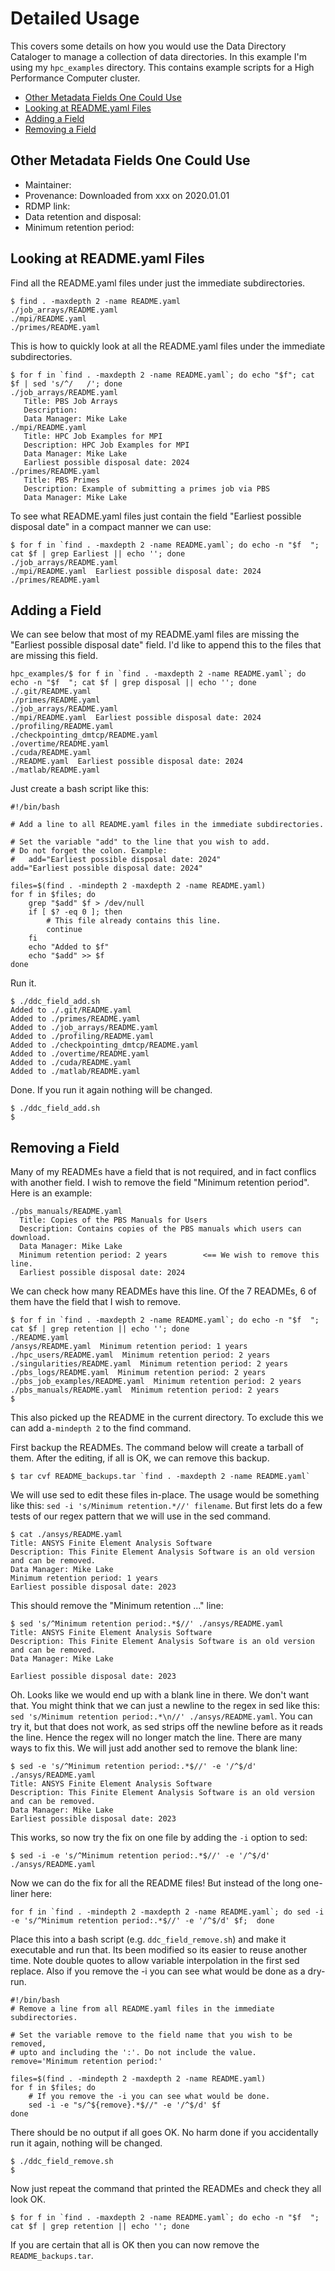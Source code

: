 # Detailed Usage

This covers some details on how you would use the Data Directory Cataloger to manage
a collection of data directories. In this example I'm using my `hpc_examples` directory.
This contains example scripts for a High Performance Computer cluster.

* [Other Metadata Fields One Could Use](#other-metadata-fields-one-could-use)
* [Looking at README.yaml Files](#looking-at-readmeyaml-files)
* [Adding a Field](#adding-a-field)
* [Removing a Field](#removing-a-field)

## Other Metadata Fields One Could Use

* Maintainer:
* Provenance: Downloaded from xxx on 2020.01.01
* RDMP link:
* Data retention and disposal:
* Minimum retention period:

## Looking at README.yaml Files

Find all the README.yaml files under just the immediate subdirectories.

    $ find . -maxdepth 2 -name README.yaml
    ./job_arrays/README.yaml
    ./mpi/README.yaml
    ./primes/README.yaml

This is how to quickly look at all the README.yaml files under the immediate subdirectories.

    $ for f in `find . -maxdepth 2 -name README.yaml`; do echo "$f"; cat $f | sed 's/^/   /'; done
    ./job_arrays/README.yaml
       Title: PBS Job Arrays
       Description: 
       Data Manager: Mike Lake
    ./mpi/README.yaml
       Title: HPC Job Examples for MPI
       Description: HPC Job Examples for MPI
       Data Manager: Mike Lake
       Earliest possible disposal date: 2024
    ./primes/README.yaml
       Title: PBS Primes
       Description: Example of submitting a primes job via PBS
       Data Manager: Mike Lake

To see what README.yaml files just contain the field "Earliest possible disposal date"
in a compact manner we can use:

    $ for f in `find . -maxdepth 2 -name README.yaml`; do echo -n "$f  "; cat $f | grep Earliest || echo ''; done
    ./job_arrays/README.yaml
    ./mpi/README.yaml  Earliest possible disposal date: 2024
    ./primes/README.yaml

## Adding a Field

We can see below that most of my README.yaml files are missing the "Earliest
possible disposal date" field. I'd like to append this to the files that are
missing this field.

    hpc_examples/$ for f in `find . -maxdepth 2 -name README.yaml`; do echo -n "$f  "; cat $f | grep disposal || echo ''; done
    ./.git/README.yaml  
    ./primes/README.yaml  
    ./job_arrays/README.yaml  
    ./mpi/README.yaml  Earliest possible disposal date: 2024
    ./profiling/README.yaml  
    ./checkpointing_dmtcp/README.yaml  
    ./overtime/README.yaml  
    ./cuda/README.yaml  
    ./README.yaml  Earliest possible disposal date: 2024
    ./matlab/README.yaml  

Just create a bash script like this:    

    #!/bin/bash
    
    # Add a line to all README.yaml files in the immediate subdirectories.
    
    # Set the variable "add" to the line that you wish to add.
    # Do not forget the colon. Example:
    #   add="Earliest possible disposal date: 2024"
    add="Earliest possible disposal date: 2024"
    
    files=$(find . -mindepth 2 -maxdepth 2 -name README.yaml)
    for f in $files; do
        grep "$add" $f > /dev/null
        if [ $? -eq 0 ]; then
            # This file already contains this line.
            continue
        fi
        echo "Added to $f"
        echo "$add" >> $f
    done

Run it.

    $ ./ddc_field_add.sh 
    Added to ./.git/README.yaml
    Added to ./primes/README.yaml
    Added to ./job_arrays/README.yaml
    Added to ./profiling/README.yaml
    Added to ./checkpointing_dmtcp/README.yaml
    Added to ./overtime/README.yaml
    Added to ./cuda/README.yaml
    Added to ./matlab/README.yaml

Done. If you run it again nothing will be changed.

    $ ./ddc_field_add.sh
    $ 

## Removing a Field

Many of my READMEs have a field that is not required, and in fact conflics with another field.
I wish to remove the field "Minimum retention period". Here is an example:

    ./pbs_manuals/README.yaml
      Title: Copies of the PBS Manuals for Users
      Description: Contains copies of the PBS manuals which users can download.
      Data Manager: Mike Lake
      Minimum retention period: 2 years        <== We wish to remove this line.
      Earliest possible disposal date: 2024

We can check how many READMEs have this line. Of the 7 READMEs, 6 of them have
the field that I wish to remove.

    $ for f in `find . -maxdepth 2 -name README.yaml`; do echo -n "$f  "; cat $f | grep retention || echo ''; done
    ./README.yaml
    /ansys/README.yaml  Minimum retention period: 1 years
    ./hpc_users/README.yaml  Minimum retention period: 2 years
    ./singularities/README.yaml  Minimum retention period: 2 years
    ./pbs_logs/README.yaml  Minimum retention period: 2 years
    ./pbs_job_examples/README.yaml  Minimum retention period: 2 years
    ./pbs_manuals/README.yaml  Minimum retention period: 2 years
    $

This also picked up the README in the current directory. To exclude this we can add a`-mindepth 2`
to the find command.

First backup the READMEs. The command below will create a tarball of them.
After the editing, if all is OK, we can remove this backup.

    $ tar cvf README_backups.tar `find . -maxdepth 2 -name README.yaml`

We will use sed to edit these files in-place. The usage would be something like this:
`sed -i 's/Minimum retention.*//' filename`. But first lets do a few tests of
our regex pattern that we will use in the sed command.

    $ cat ./ansys/README.yaml
    Title: ANSYS Finite Element Analysis Software
    Description: This Finite Element Analysis Software is an old version and can be removed.
    Data Manager: Mike Lake
    Minimum retention period: 1 years
    Earliest possible disposal date: 2023

This should remove the "Minimum retention ..." line:

    $ sed 's/^Minimum retention period:.*$//' ./ansys/README.yaml
    Title: ANSYS Finite Element Analysis Software
    Description: This Finite Element Analysis Software is an old version and can be removed.
    Data Manager: Mike Lake
     
    Earliest possible disposal date: 2023

Oh. Looks like we would end up with a blank line in there. We don't want that.
You might think that we can just a newline to the regex in sed like this:
`sed 's/Minimum retention period:.*\n//' ./ansys/README.yaml`. You can try it,
but that does not work, as sed strips off the newline before as it reads the line.
Hence the regex will no longer match the line. There are many ways to fix this.
We will just add another sed to remove the blank line:

    $ sed -e 's/^Minimum retention period:.*$//' -e '/^$/d' ./ansys/README.yaml
    Title: ANSYS Finite Element Analysis Software
    Description: This Finite Element Analysis Software is an old version and can be removed.
    Data Manager: Mike Lake
    Earliest possible disposal date: 2023

This works, so now try the fix on one file by adding the `-i` option to sed:

    $ sed -i -e 's/^Minimum retention period:.*$//' -e '/^$/d' ./ansys/README.yaml

Now we can do the fix for all the README files! But instead of the long one-liner here:

    for f in `find . -mindepth 2 -maxdepth 2 -name README.yaml`; do sed -i -e 's/^Minimum retention period:.*$//' -e '/^$/d' $f;  done

Place this into a bash script (e.g. `ddc_field_remove.sh`) and make it executable and run that.
Its been modified so its easier to reuse another time. Note double quotes to allow variable
interpolation in the first sed replace.
Also if you remove the -i you can see what would be done as a dry-run. 

    #!/bin/bash
    # Remove a line from all README.yaml files in the immediate subdirectories.

    # Set the variable remove to the field name that you wish to be removed,
    # upto and including the ':'. Do not include the value.
    remove='Minimum retention period:'

    files=$(find . -mindepth 2 -maxdepth 2 -name README.yaml)
    for f in $files; do
        # If you remove the -i you can see what would be done. 
        sed -i -e "s/^${remove}.*$//" -e '/^$/d' $f
    done

There should be no output if all goes OK. No harm done if you accidentally run
it again, nothing will be changed.

    $ ./ddc_field_remove.sh
    $

Now just repeat the command that printed the READMEs and check they all look OK.

    $ for f in `find . -maxdepth 2 -name README.yaml`; do echo -n "$f  "; cat $f | grep retention || echo ''; done

If you are certain that all is OK then you can now remove the `README_backups.tar`.

